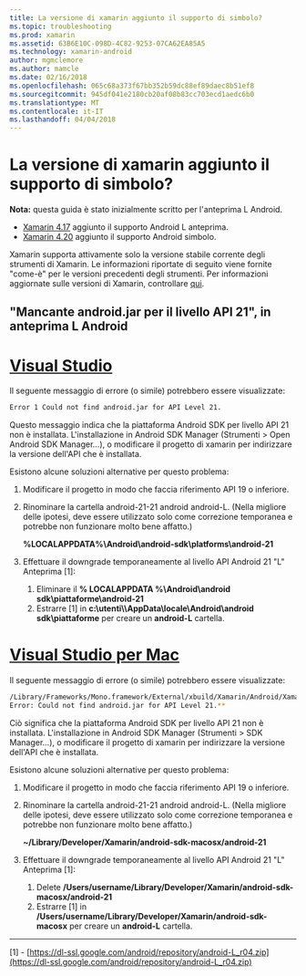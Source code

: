 ```yaml
---
title: La versione di xamarin aggiunto il supporto di simbolo?
ms.topic: troubleshooting
ms.prod: xamarin
ms.assetid: 63B6E10C-098D-4C82-9253-07CA62EA85A5
ms.technology: xamarin-android
author: mgmclemore
ms.author: mamcle
ms.date: 02/16/2018
ms.openlocfilehash: 065c68a373f67bb352b59dc88ef89daec8b51ef8
ms.sourcegitcommit: 945df041e2180cb20af08b83cc703ecd1aedc6b0
ms.translationtype: MT
ms.contentlocale: it-IT
ms.lasthandoff: 04/04/2018
---
```

# <a name="what-version-of-xamarinandroid-added-lollipop-support"></a>La versione di xamarin aggiunto il supporto di simbolo?

**Nota:** questa guida è stato inizialmente scritto per l'anteprima L Android.

-   [Xamarin 4.17](https://developer.xamarin.com/releases/android/xamarin.android_4/xamarin.android_4.17/) aggiunto il supporto Android L anteprima.
-   [Xamarin 4.20](https://developer.xamarin.com/releases/android/xamarin.android_4/xamarin.android_4.20/) aggiunto il supporto Android simbolo.

Xamarin supporta attivamente solo la versione stabile corrente degli strumenti di Xamarin. Le informazioni riportate di seguito viene fornite "come-è" per le versioni precedenti degli strumenti. Per informazioni aggiornate sulle versioni di Xamarin, controllare [qui](http://releases.xamarin.com/).

## <a name="missing-androidjar-for-api-level-21-in-android-l-preview"></a>"Mancante android.jar per il livello API 21", in anteprima L Android

# <a name="visual-studiotabvswin"></a>[Visual Studio](#tab/vswin)

Il seguente messaggio di errore (o simile) potrebbero essere visualizzate:

```cmd
Error 1 Could not find android.jar for API Level 21.
```

Questo messaggio indica che la piattaforma Android SDK per livello API 21 non è installata. L'installazione in Android SDK Manager (Strumenti > Open Android SDK Manager...), o modificare il progetto di xamarin per indirizzare la versione dell'API che è installata.

Esistono alcune soluzioni alternative per questo problema:

1. Modificare il progetto in modo che faccia riferimento API 19 o inferiore.

2. Rinominare la cartella android-21-21 android android-L. (Nella migliore delle ipotesi, deve essere utilizzato solo come correzione temporanea e potrebbe non funzionare molto bene affatto.)

   **%LOCALAPPDATA%\\Android\\android-sdk\\platforms\\android-21**

3. Effettuare il downgrade temporaneamente al livello API Android 21 "L" Anteprima [1]:

    1.  Eliminare il **% LOCALAPPDATA %\\Android\\android sdk\\piattaforme\\android-21** 
    2.  Estrarre [1] in **c:\\utenti\\<username>\\AppData\\locale\\Android\\android sdk\\piattaforme** per creare un **android-L** cartella.

# <a name="visual-studio-for-mactabvsmac"></a>[Visual Studio per Mac](#tab/vsmac)

Il seguente messaggio di errore (o simile) potrebbero essere visualizzate:

```bash
/Library/Frameworks/Mono.framework/External/xbuild/Xamarin/Android/Xamarin.Android.Common.targets: 
Error: Could not find android.jar for API Level 21.**
```

Ciò significa che la piattaforma Android SDK per livello API 21 non è installata. L'installazione in Android SDK Manager (Strumenti > SDK Manager...), o modificare il progetto di xamarin per indirizzare la versione dell'API che è installata.

Esistono alcune soluzioni alternative per questo problema:

1. Modificare il progetto in modo che faccia riferimento API 19 o inferiore.

2. Rinominare la cartella android-21-21 android android-L. (Nella migliore delle ipotesi, deve essere utilizzato solo come correzione temporanea e potrebbe non funzionare molto bene affatto.)

   **~/Library/Developer/Xamarin/android-sdk-macosx/android-21**

3. Effettuare il downgrade temporaneamente al livello API Android 21 "L" Anteprima [1]:

    1.  Delete **/Users/username/Library/Developer/Xamarin/android-sdk-macosx/android-21**
    2.  Estrarre [1] in **/Users/username/Library/Developer/Xamarin/android-sdk-macosx** per creare un **android-L** cartella.

-----


[1] - [https://dl-ssl.google.com/android/repository/android-L_r04.zip](https://dl-ssl.google.com/android/repository/android-L_r04.zip)
